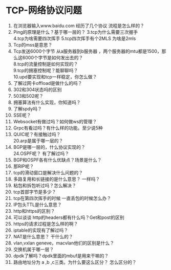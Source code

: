 # TCP-网络协议问题
1. 在浏览器输入www.baidu.com 经历了几个协议 流程是怎么样的？  
2. Ping的原理是什么？基于哪一层的？ 
3.tcp为什么需要三次握手  
4.tcp为啥需要四次挥手 
5.tcp四次挥手有个2MLS 为啥是2mls 
6. Tcp的mss是意思？  
7. Tcp发送6000个字节 从a服务器到b服务器 ，两个服务器的mtu都是1500，那么这6000个字节是如何发出去的？  
8.tcp的流量控制是如何实现的？  
9.tcp的拥塞控制呢？能聊聊吗？  
10.upd要实现和tcp一样稳定，你怎么做？  
11. 了解过网卡offload是做什么的吗？  
12. 302和304状态吗的区别  
13. 503和502呢？  
14. 拥塞算法有什么实现，你知道吗？  
15. 了解spdy吗？  
16. SSE呢？  
17. Websocket有做过吗？如何做ws的管理？  
18. Grpc有看过吗？有什么样的功能。至少说5种  
19. QUIC呢？有接触过吗？  
20.arp是属于哪一层的？  
23. BGP是哪一层的，什么协议实现的？  
24.OSPF呢？ 有了解过吗？  
25. BGP和OSPF各有什么优缺点？场景是什么？  
26. 那RIP呢？  
27. tcp的滑动窗口是解决什么问题的？  
28. 多路复用和长链接的是什么意思？ 一样吗？  
29. 粘包和拆包听过吗？怎么解决？  
30. tcp首部字节是多少？  
31. tcp在第四次挥手的时候 一直丢包的时候怎么办？  
32. IP包头TTL是什么意思？  
33. http和https的区别？  
34. 可以谈谈 http的headers都有什么吗？Get和post的区别   
35. https的请求过程是怎么样的啊？    
36. iptable的实现有了解过吗？    
37. NAT是什么意思？ 干什么的？    
38. vlan,vxlan geneve，macvlan他们的区别是什么？  
39. 交换机属于哪一层？  
40. dpdk了解吗？dpdk里面的mbuf是用来干嘛的？  
41. 路由地址分为 a ,b ,c三类。为什么要这么区分？ 怎么区分的？  
